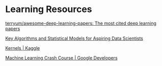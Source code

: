 # Learning Resources

[terryum/awesome-deep-learning-papers: The most cited deep learning papers](https://github.com/terryum/awesome-deep-learning-papers)

[Key Algorithms and Statistical Models for Aspiring Data Scientists](https://www.kdnuggets.com/2018/04/key-algorithms-statistical-models-aspiring-data-scientists.html)

[Kernels \| Kaggle](https://www.kaggle.com/kernels?sortBy=votes&group=everyone&pageSize=20)

[Machine Learning Crash Course  \|  Google Developers](https://developers.google.com/machine-learning/crash-course/?authuser=0)

